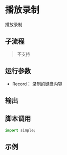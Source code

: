 # 播放录制 
播放录制


## 子流程
> 不支持


## 运行参数

* Record： 录制的键盘内容


## 输出

    


## 脚本调用

```python
import simple;

```

## 示例